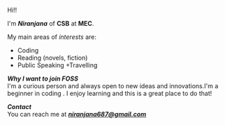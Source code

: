 
  Hi!!
  
  I'm ***Niranjana*** of **CSB** at **MEC**.</br>
   
  My main areas of *interests* are:
 + Coding
 + Reading (novels, fiction)
 + Public Speaking
 +Travelling

 ***Why I want to join  FOSS*** </br>
  I'm a curious person and always open to new ideas and innovations.I'm a beginner in coding . I enjoy learning and this is a 
  great place to do that!

 ***Contact*** </br>
 You can reach me at ***niranjana687@gmail.com***
